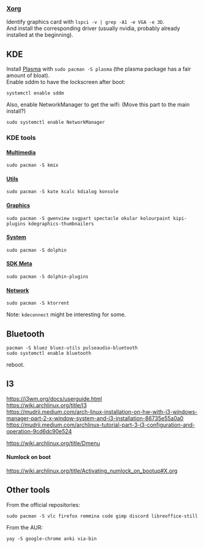 ### [Xorg](https://wiki.archlinux.org/title/Xorg)
Identify graphics card with `lspci -v | grep -A1 -e VGA -e 3D`.\
And install the corresponding driver (usually nvidia, probably already installed at the beginning).

## KDE
Install [Plasma](https://wiki.archlinux.org/title/KDE#Plasma) with `sudo pacman -S plasma` (the plasma package has  a fair amount of bloat).\
Enable sddm to have the lockscreen after boot:
```
systemctl enable sddm
```
Also, enable NetworkManager to get the wifi:   (Move this part to the main install?)
```
sudo systemctl enable NetworkManager
```

### KDE tools
#### [Multimedia](https://archlinux.org/packages/extra/any/kde-multimedia-meta/)
```
sudo pacman -S kmix
```

#### [Utils](https://archlinux.org/groups/x86_64/kde-utilities/)
```
sudo pacman -S kate kcalc kdialog konsole
```

#### [Graphics](https://archlinux.org/packages/extra/any/kde-graphics-meta/)
```
sudo pacman -S gwenview svgpart spectacle okular kolourpaint kipi-plugins kdegraphics-thumbnailers 
```

#### [System](https://archlinux.org/packages/extra/any/kde-system-meta/)
```
sudo pacman -S dolphin 
```

#### [SDK Meta](https://archlinux.org/packages/extra/any/kde-sdk-meta/)
```
sudo pacman -S dolphin-plugins
```

#### [Network](https://archlinux.org/packages/extra/any/kde-network-meta/)
```
sudo pacman -S ktorrent 
```
Note: `kdeconnect` might be interesting for some.

## Bluetooth
```
pacman -S bluez bluez-utils pulseaudio-bluetooth 
sudo systemctl enable bluetooth
```
reboot.

## I3
https://i3wm.org/docs/userguide.html  
https://wiki.archlinux.org/title/I3  
https://mudrii.medium.com/arch-linux-installation-on-hw-with-i3-windows-manager-part-2-x-window-system-and-i3-installation-86735e55a0a0  
https://mudrii.medium.com/archlinux-tutorial-part-3-i3-configuration-and-operation-9cd6dc90e524  

https://wiki.archlinux.org/title/Dmenu

#### Numlock on boot
https://wiki.archlinux.org/title/Activating_numlock_on_bootup#X.org

## Other tools
From the official repositories:
```
sudo pacman -S vlc firefox remmina code gimp discord libreoffice-still
```

From the AUR:
```
yay -S google-chrome anki via-bin
```
